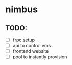 # nimbus

## TODO:

- [ ] frpc setup
- [ ] api to control vms
- [ ] frontend website
- [ ] pool to instantly provision
